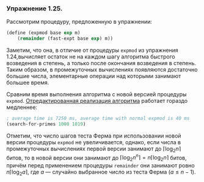 ### Упражнение 1.25.
Рассмотрим процедуру, предложенную в упражнении:
```scheme
(define (expmod base exp m) 
    (remainder (fast-expt base exp) m))
```
Заметим, что она, в отличие от процедуры $\texttt{expmod}$ из упражнения 1.24,вычисляет остаток не на каждом шагу алгоритма быстрого возведения в степень, а только после окончания возведения в степень. Таким образом, в промежуточных вычислениях появляются достаточно большие числа, элементарные операции над которыми занимают большее время. 

Сравним время выполнения алгоритма с новой версией процедуры $\texttt{expmod}$. [Отредактированная реализация алгоритма](/src/chapter1/25.rkt) работает гораздо медленнее:
```scheme
; average time is 7250 ms, average time with normal expmod is 40 ms
(search-for-primes 1000 1019)
```
Отметим, что число шагов теста Ферма при использовании новой версии процедуры $\texttt{expmod}$ не увеличивается, однако, если числа в промежуточных вычислениях первой версии занимают до $\lceil \log_2 n \rceil$ битов, то в новой версии они занимают до $\lceil \log_2 n^n \rceil = n \lceil \log_2 n \rceil$ битов, причём перед применением процедуры $\texttt{remainder}$ они занимают ровно $n \lceil \log_2 a \rceil$, где $a$ &mdash; случайно выбранное число из теста Ферма ($a \leqslant n-1$).